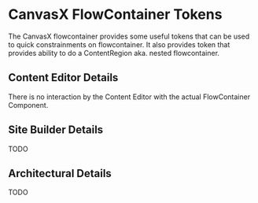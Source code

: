 # CanvasX FlowContainer Tokens

The CanvasX flowcontainer provides some useful tokens that can be used to quick constrainments on flowcontainer.  It also provides token that provides ability to do a ContentRegion aka. nested flowcontainer.

## Content Editor Details

There is no interaction by the Content Editor with the actual FlowContainer Component.

## Site Builder Details

TODO

## Architectural Details

TODO
